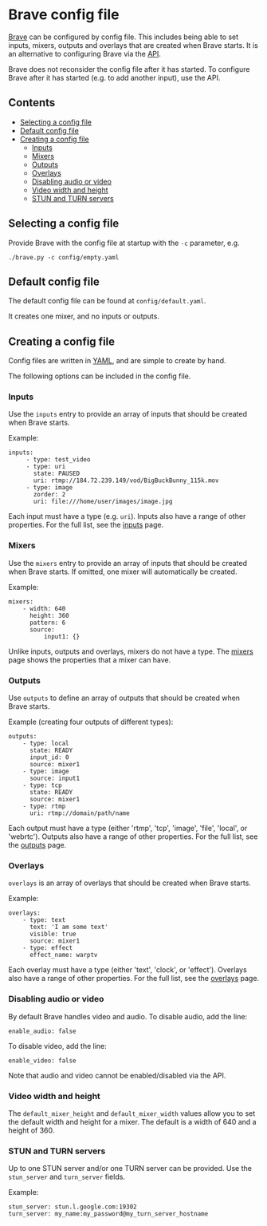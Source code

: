 # Brave config file
[Brave](../README.md) can be configured by config file.
This includes being able to set inputs, mixers, outputs and overlays that are created when Brave starts. It is an alternative to configuring Brave via the [API](api.md).

Brave does not reconsider the config file after it has started. To configure Brave after it has started (e.g. to add another input), use the API.

## Contents

- [Selecting a config file](#selecting-a-config-file)
- [Default config file](#default-config-file)
- [Creating a config file](#creating-a-config-file)
    + [Inputs](#inputs)
    + [Mixers](#mixers)
    + [Outputs](#outputs)
    + [Overlays](#overlays)
    + [Disabling audio or video](#disabling-audio-or-video)
    + [Video width and height](#video-width-and-height)
    + [STUN and TURN servers](#stun-and-turn-servers)



## Selecting a config file
Provide Brave with the config file at startup with the `-c` parameter, e.g.

```
./brave.py -c config/empty.yaml
```

## Default config file
The default config file can be found at `config/default.yaml`.

It creates one mixer, and no inputs or outputs.

## Creating a config file
Config files are written in [YAML](http://yaml.org/), and are simple to create by hand.

The following options can be included in the config file.

### Inputs
Use the `inputs` entry to provide an array of inputs that should be created when Brave starts.

Example:

```
inputs:
     - type: test_video
     - type: uri
       state: PAUSED
       uri: rtmp://184.72.239.149/vod/BigBuckBunny_115k.mov
     - type: image
       zorder: 2
       uri: file:///home/user/images/image.jpg
```

Each input must have a type (e.g. `uri`). Inputs also have a range of other properties. For the full list, see the [inputs](inputs.md) page.


### Mixers
Use the `mixers` entry to provide an array of inputs that should be created when Brave starts. If omitted, one mixer will automatically be created.


Example:

```
mixers:
    - width: 640
      height: 360
      pattern: 6
      source:
          input1: {}
```

Unlike inputs, outputs and overlays, mixers do not have a type. The [mixers](mixers.md) page shows the properties that a mixer can have.

### Outputs
Use `outputs` to define an array of outputs that should be created when Brave starts.

Example (creating four outputs of different types):

```
outputs:
    - type: local
      state: READY
      input_id: 0
      source: mixer1
    - type: image
      source: input1
    - type: tcp
      state: READY
      source: mixer1
    - type: rtmp
      uri: rtmp://domain/path/name
```

Each output must have a type (either 'rtmp', 'tcp', 'image', 'file', 'local', or 'webrtc'). Outputs also have a range of other properties. For the full list, see the [outputs](outputs.md) page.

### Overlays
`overlays` is an array of overlays that should be created when Brave starts.

Example:

```
overlays:
    - type: text
      text: 'I am some text'
      visible: true
      source: mixer1
    - type: effect
      effect_name: warptv
```

Each overlay must have a type (either 'text', 'clock', or 'effect').
Overlays also have a range of other properties. For the full list, see the [overlays](overlays.md) page.

### Disabling audio or video
By default Brave handles video and audio. To disable audio, add the line:

```
enable_audio: false
```

To disable video, add the line:

```
enable_video: false
```

Note that audio and video cannot be enabled/disabled via the API.

### Video width and height
The `default_mixer_height` and `default_mixer_width` values allow you to set the default width and height for a mixer.
The default is a width of 640 and a height of 360.

### STUN and TURN servers
Up to one STUN server and/or one TURN server can be provided. Use the `stun_server` and `turn_server` fields.

Example:

```
stun_server: stun.l.google.com:19302
turn_server: my_name:my_password@my_turn_server_hostname
```
